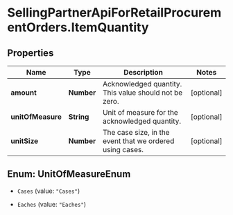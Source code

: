 # SellingPartnerApiForRetailProcurementOrders.ItemQuantity

## Properties

Name | Type | Description | Notes
------------ | ------------- | ------------- | -------------
**amount** | **Number** | Acknowledged quantity. This value should not be zero. | [optional] 
**unitOfMeasure** | **String** | Unit of measure for the acknowledged quantity. | [optional] 
**unitSize** | **Number** | The case size, in the event that we ordered using cases. | [optional] 



## Enum: UnitOfMeasureEnum


* `Cases` (value: `"Cases"`)

* `Eaches` (value: `"Eaches"`)




